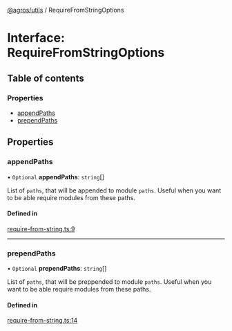 [@agros/utils](../index.md) / RequireFromStringOptions

# Interface: RequireFromStringOptions

## Table of contents

### Properties

- [appendPaths](RequireFromStringOptions.md#appendpaths)
- [prependPaths](RequireFromStringOptions.md#prependpaths)

## Properties

### <a id="appendpaths" name="appendpaths"></a> appendPaths

• `Optional` **appendPaths**: `string`[]

List of `paths`, that will be appended to module `paths`.
Useful when you want to be able require modules from these paths.

#### Defined in

[require-from-string.ts:9](https://github.com/agrosjs/agros/blob/e4d2f36/packages/agros-utils/src/require-from-string.ts#L9)

___

### <a id="prependpaths" name="prependpaths"></a> prependPaths

• `Optional` **prependPaths**: `string`[]

List of `paths`, that will be preppended to module `paths`.
Useful when you want to be able require modules from these paths.

#### Defined in

[require-from-string.ts:14](https://github.com/agrosjs/agros/blob/e4d2f36/packages/agros-utils/src/require-from-string.ts#L14)
